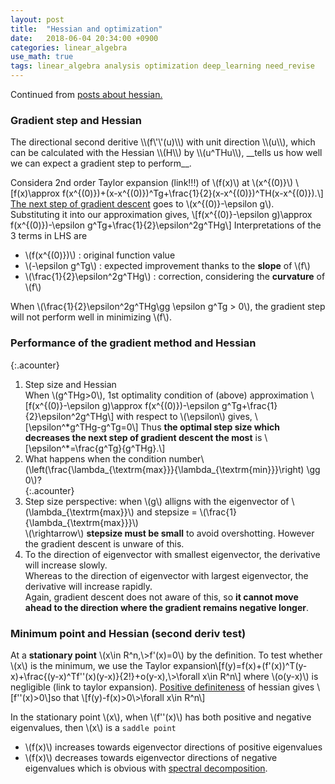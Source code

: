 ```yaml
---
layout: post
title:  "Hessian and optimization"
date:   2018-06-04 20:34:00 +0900
categories: linear_algebra
use_math: true
tags: linear_algebra analysis optimization deep_learning need_revise
---
```


Continued from <a href="{{site.url}}/linear_algebra/2018/05/13/psd-mat-and-hessian.html" target="_blank">posts about hessian.</a>


<h3 id="gradient_step_and_hessian">Gradient step and Hessian</h3>
The directional second deritive \\(f\'\'(u)\\) with unit direction \\(u\\), which can be calculated with the Hessian \\(H\\) by \\(u^THu\\), __tells us how well we can expect a gradient step to perform__.

Considera 2nd order Taylor expansion (link!!!) of \\(f(x)\\) at \\(x^\{(0)\}\\)
\\[f(x)\approx f(x^\{(0)\})+(x-x^\{(0)\})^Tg+\frac\{1\}\{2\}(x-x^\{(0)\})^TH(x-x^\{(0)\}).\\]
<a href="{{site.utl}}/optimization/2018/06/01/gradient-steepest-descent.html#steepest_desc" target="_blank">The next step of gradient descent</a> goes to \\(x^\{(0)\}-\epsilon g\\). Substituting it into our approximation gives,
\\[f(x^\{(0)\}-\epsilon g)\approx f(x^\{(0)\})-\epsilon g^Tg+\frac\{1\}\{2\}\epsilon^2g^THg\\]
Interpretations of the 3 terms in LHS are
* \\(f(x^\{(0)\})\\) : original function value
* \\(-\epsilon g^Tg\\) : expected improvement thanks to the __slope__ of \\(f\\)
* \\(\frac\{1\}\{2\}\epsilon^2g^THg\\) : correction, considering the __curvature__ of \\(f\\)

When \\(\frac\{1\}\{2\}\epsilon^2g^THg\gg \epsilon g^Tg > 0\\), the gradient step will not perform well in minimizing \\(f\\).

<h3 id="hessian_and_perform_of_grad">Performance of the gradient method and Hessian</h3>

{:.acounter}
1. Step size and Hessian  
When \\(g^THg>0\\), 1st optimality condition of (above) approximation
\\[f(x^\{(0)\}-\epsilon g)\approx f(x^\{(0)\})-\epsilon g^Tg+\frac\{1\}\{2\}\epsilon^2g^THg\\]
with respect to \\(\epsilon\\) gives,
\\[\epsilon^\*g^THg-g^Tg=0\\]
Thus __the optimal step size which decreases the next step of gradient descent the most__ is 
\\[\epsilon^\*=\frac\{g^Tg\}\{g^THg\}.\\]
2. What happens when the condition number\\(\left(\frac\{\lambda_\{\textrm\{max\}\}}\{\lambda_\{\textrm\{min\}\}}\right) \gg 0\\)?  
{:.acounter}
1. Step size perspective: when \\(g\\) alligns with the eigenvector of \\(\lambda_\{\textrm\{max\}\}\\) and stepsize = \\(\frac\{1\}\{\lambda_\{\textrm\{max\}\}\}\\)  
\\(\rightarrow\\) __stepsize must be small__ to avoid overshotting. However the gradient descent is unware of this.
2. To the direction of eigenvector with smallest eigenvector, the derivative will increase slowly.  
Whereas to the direction of eigenvector with largest eigenvector, the derivative will increase rapidly.  
Again, gradient descent does not aware of this, so __it cannot move ahead to the direction where the gradient remains negative longer__.


### Minimum point and Hessian (second deriv test)
At a __stationary point__ \\(x\in R^n,\\>f'(x)=0\\) by the definition. To test whether \\(x\\) is the minimum, we use the Taylor expansion\\[f(y)=f(x)+(f'(x))^T(y-x)+\frac\{\(y-x)^Tf\'\'(x)(y-x)}\{2!\}+o(y-x),\\>\forall x\in R^n\\]
where \\(o(y-x)\\) is negligible (link to taylor expansion). <a href="{{site.url}}/linear_algebra/2018/05/24/positive-definite-mat.html" target="_blank">Positive definiteness</a> of hessian gives \\[f\'\'(x)>0\\]so that
\\[f(y)-f(x)>0\\>\forall x\in R^n\\]

In the stationary point \\(x\\), when \\(f\'\'(x)\\) has both positive and negative eigenvalues,  then \\(x\\) is a `saddle point`
* \\(f(x)\\) increases towards eigenvector directions of positive eigenvalues
* \\(f(x)\\) decreases towards eigenvector directions of negative eigenvalues
which is obvious with <a href="{{site.url}}/linear_algebra/2018/05/19/hermit-mat-and-spectral-theorem.html" target="_blank">spectral decomposition</a>.

